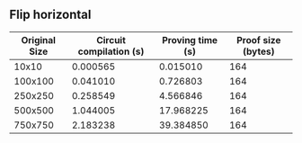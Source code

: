 ## Flip horizontal
| Original Size | Circuit compilation (s) | Proving time (s) | Proof size (bytes) |
|---|---|---|---|
| 10x10 | 0.000565 | 0.015010 | 164 |
| 100x100 | 0.041010 | 0.726803 | 164 |
| 250x250 | 0.258549 | 4.566846 | 164 |
| 500x500 | 1.044005 | 17.968225 | 164 |
| 750x750 | 2.183238 | 39.384850 | 164 |
